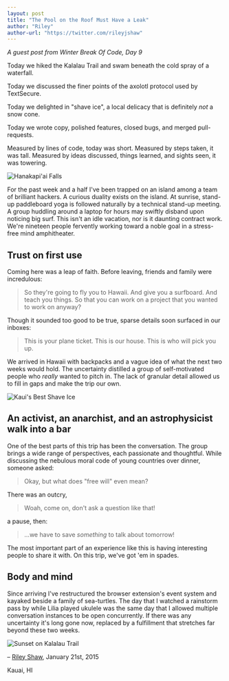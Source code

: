 ```yaml
---
layout: post
title: "The Pool on the Roof Must Have a Leak"
author: "Riley"
author-url: "https://twitter.com/rileyjshaw"
---
```


*A guest post from Winter Break Of Code, Day 9*

Today we hiked the Kalalau Trail and swam beneath the cold spray of a waterfall.

Today we discussed the finer points of the axolotl protocol used by TextSecure.

Today we delighted in "shave ice", a local delicacy that is definitely *not* a snow cone.

Today we wrote copy, polished features, closed bugs, and merged pull-requests.

Measured by lines of code, today was short. Measured by steps taken, it was tall. Measured by ideas discussed, things learned, and sights seen, it was towering.

<img src="/blog/images/wboc-falls.jpg" alt="Hanakapi'ai Falls" class="nice"/>

<!--more-->

For the past week and a half I've been trapped on an island among a team of brilliant hackers. A curious duality exists on the island. At sunrise, stand-up paddleboard yoga is followed naturally by a technical stand-up meeting. A group huddling around a laptop for hours may swiftly disband upon noticing big surf. This isn't an idle vacation, nor is it daunting contract work. We're nineteen people fervently working toward a noble goal in a stress-free mind amphitheater.

## Trust on first use

Coming here was a leap of faith. Before leaving, friends and family were incredulous:

> So they're going to fly you to Hawaii. And give you a surfboard. And teach you things. So that you can work on a project that you wanted to work on anyway?

Though it sounded too good to be true, sparse details soon surfaced in our inboxes:

> This is your plane ticket. This is our house. This is who will pick you up.

We arrived in Hawaii with backpacks and a vague idea of what the next two weeks would hold. The uncertainty distilled a group of self-motivated people who *really* wanted to pitch in. The lack of granular detail allowed us to fill in gaps and make the trip our own.

<img src="/blog/images/wboc-shave-ice.jpg" alt="Kaui's Best Shave Ice" class="nice"/>

## An activist, an anarchist, and an astrophysicist walk into a bar

One of the best parts of this trip has been the conversation. The group brings a wide range of perspectives, each passionate and thoughtful. While discussing the nebulous moral code of young countries over dinner, someone asked:

> Okay, but what does "free will" even mean?

There was an outcry,

> Woah, come on, don't ask a question like that!

 a pause, then:

> ...we have to save *something* to talk about tomorrow!

 The most important part of an experience like this is having interesting people to share it with. On this trip, we've got 'em in spades.

## Body and mind

Since arriving I've restructured the browser extension's event system and kayaked beside a family of sea-turtles. The day that I watched a rainstorm pass by while Lilia played ukulele was the same day that I allowed multiple conversation instances to be open concurrently. If there was any uncertainty it's long gone now, replaced by a fulfillment that stretches far beyond these two weeks.

<img src="/blog/images/wboc-sunset.jpg" class="nice" alt="Sunset on Kalalau Trail" />

– [Riley Shaw](http://rileyjshaw.com/), January 21st, 2015

Kauai, HI
